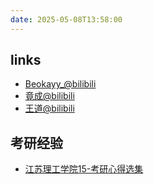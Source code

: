 ```yaml
---
date: 2025-05-08T13:58:00
---
```


## links

- [Beokayy_@bilibili](https://space.bilibili.com/16113747)
- [竟成@bilibili](https://space.bilibili.com/1048826059/)
- [王道@bilibili](https://space.bilibili.com/95228778)

## 考研经验

- [江苏理工学院15-考研心得选集](https://hgxy.jsut.edu.cn/_upload/article/files/cb/d9/516fdc4d40e3ba776bb9e31b79ab/5779a2a2-e8cc-4e3f-8b52-c9e7c0002863.pdf)

